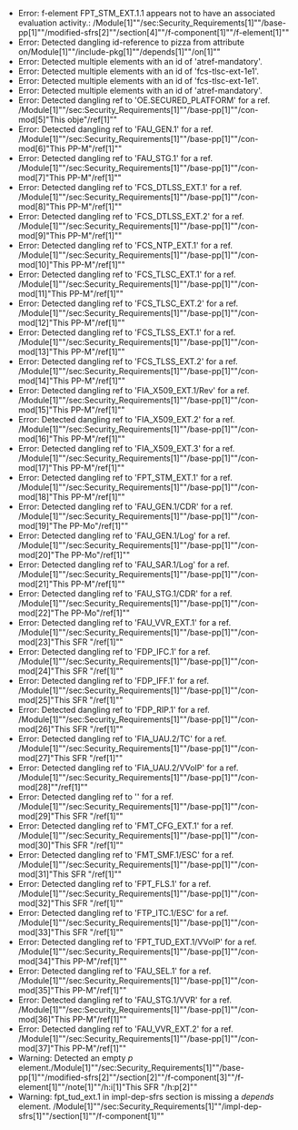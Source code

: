 * Error: f-element FPT_STM_EXT.1.1  appears not to have an associated evaluation activity.:
        /Module[1]""/sec:Security_Requirements[1]""/base-pp[1]""/modified-sfrs[2]""/section[4]""/f-component[1]""/f-element[1]""
* Error: Detected dangling id-reference to pizza from attribute
        on/Module[1]""/include-pkg[1]""/depends[1]""/on[1]""
* Error: Detected multiple elements with an id of 'atref-mandatory'.
* Error: Detected multiple elements with an id of 'fcs-tlsc-ext-1e1'.
* Error: Detected multiple elements with an id of 'fcs-tlsc-ext-1e1'.
* Error: Detected multiple elements with an id of 'atref-mandatory'.
* Error: Detected dangling ref to 'OE.SECURED_PLATFORM'
        for a ref.
	/Module[1]""/sec:Security_Requirements[1]""/base-pp[1]""/con-mod[5]"This obje"/ref[1]""
* Error: Detected dangling ref to 'FAU_GEN.1'
        for a ref.
	/Module[1]""/sec:Security_Requirements[1]""/base-pp[1]""/con-mod[6]"This PP-M"/ref[1]""
* Error: Detected dangling ref to 'FAU_STG.1'
        for a ref.
	/Module[1]""/sec:Security_Requirements[1]""/base-pp[1]""/con-mod[7]"This PP-M"/ref[1]""
* Error: Detected dangling ref to 'FCS_DTLSS_EXT.1'
        for a ref.
	/Module[1]""/sec:Security_Requirements[1]""/base-pp[1]""/con-mod[8]"This PP-M"/ref[1]""
* Error: Detected dangling ref to 'FCS_DTLSS_EXT.2'
        for a ref.
	/Module[1]""/sec:Security_Requirements[1]""/base-pp[1]""/con-mod[9]"This PP-M"/ref[1]""
* Error: Detected dangling ref to 'FCS_NTP_EXT.1'
        for a ref.
	/Module[1]""/sec:Security_Requirements[1]""/base-pp[1]""/con-mod[10]"This PP-M"/ref[1]""
* Error: Detected dangling ref to 'FCS_TLSC_EXT.1'
        for a ref.
	/Module[1]""/sec:Security_Requirements[1]""/base-pp[1]""/con-mod[11]"This PP-M"/ref[1]""
* Error: Detected dangling ref to 'FCS_TLSC_EXT.2'
        for a ref.
	/Module[1]""/sec:Security_Requirements[1]""/base-pp[1]""/con-mod[12]"This PP-M"/ref[1]""
* Error: Detected dangling ref to 'FCS_TLSS_EXT.1'
        for a ref.
	/Module[1]""/sec:Security_Requirements[1]""/base-pp[1]""/con-mod[13]"This PP-M"/ref[1]""
* Error: Detected dangling ref to 'FCS_TLSS_EXT.2'
        for a ref.
	/Module[1]""/sec:Security_Requirements[1]""/base-pp[1]""/con-mod[14]"This PP-M"/ref[1]""
* Error: Detected dangling ref to 'FIA_X509_EXT.1/Rev'
        for a ref.
	/Module[1]""/sec:Security_Requirements[1]""/base-pp[1]""/con-mod[15]"This PP-M"/ref[1]""
* Error: Detected dangling ref to 'FIA_X509_EXT.2'
        for a ref.
	/Module[1]""/sec:Security_Requirements[1]""/base-pp[1]""/con-mod[16]"This PP-M"/ref[1]""
* Error: Detected dangling ref to 'FIA_X509_EXT.3'
        for a ref.
	/Module[1]""/sec:Security_Requirements[1]""/base-pp[1]""/con-mod[17]"This PP-M"/ref[1]""
* Error: Detected dangling ref to 'FPT_STM_EXT.1'
        for a ref.
	/Module[1]""/sec:Security_Requirements[1]""/base-pp[1]""/con-mod[18]"This PP-M"/ref[1]""
* Error: Detected dangling ref to 'FAU_GEN.1/CDR'
        for a ref.
	/Module[1]""/sec:Security_Requirements[1]""/base-pp[1]""/con-mod[19]"The PP-Mo"/ref[1]""
* Error: Detected dangling ref to 'FAU_GEN.1/Log'
        for a ref.
	/Module[1]""/sec:Security_Requirements[1]""/base-pp[1]""/con-mod[20]"The PP-Mo"/ref[1]""
* Error: Detected dangling ref to 'FAU_SAR.1/Log'
        for a ref.
	/Module[1]""/sec:Security_Requirements[1]""/base-pp[1]""/con-mod[21]"This PP-M"/ref[1]""
* Error: Detected dangling ref to 'FAU_STG.1/CDR'
        for a ref.
	/Module[1]""/sec:Security_Requirements[1]""/base-pp[1]""/con-mod[22]"The PP-Mo"/ref[1]""
* Error: Detected dangling ref to 'FAU_VVR_EXT.1'
        for a ref.
	/Module[1]""/sec:Security_Requirements[1]""/base-pp[1]""/con-mod[23]"This SFR "/ref[1]""
* Error: Detected dangling ref to 'FDP_IFC.1'
        for a ref.
	/Module[1]""/sec:Security_Requirements[1]""/base-pp[1]""/con-mod[24]"This SFR "/ref[1]""
* Error: Detected dangling ref to 'FDP_IFF.1'
        for a ref.
	/Module[1]""/sec:Security_Requirements[1]""/base-pp[1]""/con-mod[25]"This SFR "/ref[1]""
* Error: Detected dangling ref to 'FDP_RIP.1'
        for a ref.
	/Module[1]""/sec:Security_Requirements[1]""/base-pp[1]""/con-mod[26]"This SFR "/ref[1]""
* Error: Detected dangling ref to 'FIA_UAU.2/TC'
        for a ref.
	/Module[1]""/sec:Security_Requirements[1]""/base-pp[1]""/con-mod[27]"This SFR "/ref[1]""
* Error: Detected dangling ref to 'FIA_UAU.2/VVoIP'
        for a ref.
	/Module[1]""/sec:Security_Requirements[1]""/base-pp[1]""/con-mod[28]""/ref[1]""
* Error: Detected dangling ref to ''
        for a ref.
	/Module[1]""/sec:Security_Requirements[1]""/base-pp[1]""/con-mod[29]"This SFR "/ref[1]""
* Error: Detected dangling ref to 'FMT_CFG_EXT.1'
        for a ref.
	/Module[1]""/sec:Security_Requirements[1]""/base-pp[1]""/con-mod[30]"This SFR "/ref[1]""
* Error: Detected dangling ref to 'FMT_SMF.1/ESC'
        for a ref.
	/Module[1]""/sec:Security_Requirements[1]""/base-pp[1]""/con-mod[31]"This SFR "/ref[1]""
* Error: Detected dangling ref to 'FPT_FLS.1'
        for a ref.
	/Module[1]""/sec:Security_Requirements[1]""/base-pp[1]""/con-mod[32]"This SFR "/ref[1]""
* Error: Detected dangling ref to 'FTP_ITC.1/ESC'
        for a ref.
	/Module[1]""/sec:Security_Requirements[1]""/base-pp[1]""/con-mod[33]"This SFR "/ref[1]""
* Error: Detected dangling ref to 'FPT_TUD_EXT.1/VVoIP'
        for a ref.
	/Module[1]""/sec:Security_Requirements[1]""/base-pp[1]""/con-mod[34]"This PP-M"/ref[1]""
* Error: Detected dangling ref to 'FAU_SEL.1'
        for a ref.
	/Module[1]""/sec:Security_Requirements[1]""/base-pp[1]""/con-mod[35]"This PP-M"/ref[1]""
* Error: Detected dangling ref to 'FAU_STG.1/VVR'
        for a ref.
	/Module[1]""/sec:Security_Requirements[1]""/base-pp[1]""/con-mod[36]"This PP-M"/ref[1]""
* Error: Detected dangling ref to 'FAU_VVR_EXT.2'
        for a ref.
	/Module[1]""/sec:Security_Requirements[1]""/base-pp[1]""/con-mod[37]"This PP-M"/ref[1]""
* Warning: Detected an empty _p_ element./Module[1]""/sec:Security_Requirements[1]""/base-pp[1]""/modified-sfrs[2]""/section[2]""/f-component[3]""/f-element[1]""/note[1]""/h:i[1]"This SFR "/h:p[2]""
* Warning: fpt_tud_ext.1 in impl-dep-sfrs section is missing a _depends_ element. /Module[1]""/sec:Security_Requirements[1]""/impl-dep-sfrs[1]""/section[1]""/f-component[1]""
